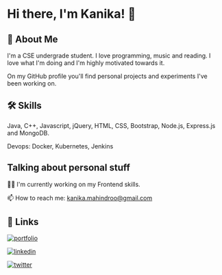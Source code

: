 
# Hi there, I'm Kanika! 👋


## 🚀 About Me
I'm a CSE undergrade student. I love programming, music and reading.
I love what I'm doing and I'm highly motivated towards it. 

On my GitHub profile you'll find personal projects and experiments I've been working on.



## 🛠 Skills
Java, C++, Javascript, jQuery, HTML, CSS, Bootstrap, Node.js, Express.js and MongoDB.

Devops: Docker, Kubernetes, Jenkins


## Talking about personal stuff
👩‍💻 I'm currently working on my Frontend skills.

📫 How to reach me: kanika.mahindroo@gmail.com


## 🔗 Links
[![portfolio](https://img.shields.io/badge/my_portfolio-000?style=for-the-badge&logo=ko-fi&logoColor=white)]()

[![linkedin](https://img.shields.io/badge/linkedin-0A66C2?style=for-the-badge&logo=linkedin&logoColor=white)](https://www.linkedin.com/in/kanika-mahindroo-47221817a/)

[![twitter](https://img.shields.io/badge/twitter-1DA1F2?style=for-the-badge&logo=twitter&logoColor=white)](https://twitter.com/sloth_2000)

